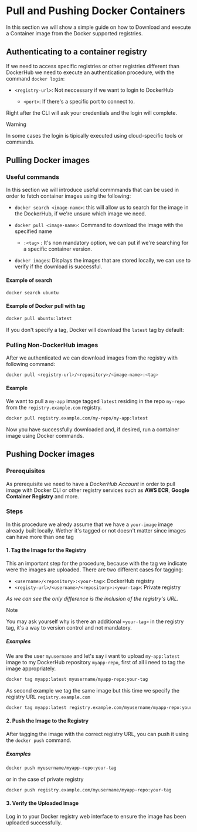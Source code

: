 # Pull and Pushing Docker Containers
In this section we will show a simple guide on how to Download and execute a Container image from the Docker supported registries.

## Authenticating to a container registry
If we need to access specific registries or other registries different than DockerHub we need to execute an authentication procedure, with the command `docker login`:

  - `<registry-url>`: Not neccessary if we want to login to DockerHub

     - `<port>`: If there's a specific port to connect to.

Right after the CLI will ask your credentials and the login will complete.

> [!WARNING]
> In some cases the login is tipically executed using cloud-specific tools or commands.



## Pulling Docker images
### Useful commands 
In this section we will introduce useful commmands that can be used in order to fetch container images using the following:

- `docker search <image-name>`: this will allow us to search for the image in the DockerHub, if we're unsure which image we need.

- `docker pull <image-name>`: Command to download the image with the specified name
    - `:<tag>` : It's non mandatory option, we can put if we're searching for a specific container version. 

- `docker images`: Displays the images that are stored locally, we can use to verify if the download is successful.



#### Example of search
```bash
docker search ubuntu
```

#### Example of Docker pull with tag
```bash
docker pull ubuntu:latest
```
If you don't specify a tag, Docker will download the `latest` tag by default:

### Pulling Non-DockerHub images
After we authenticated we can download images from the registry with following command:
```bash
docker pull <registry-url>/<repository>/<image-name>:<tag>
```
#### Example
We want to pull a `my-app` image tagged `latest` residing in the repo `my-repo` from the `registry.example.com` registry.

```bash
docker pull registry.example.com/my-repo/my-app:latest
```
Now you have successfully downloaded and, if desired, run a container image using Docker commands.

## Pushing Docker images
### Prerequisites
As prerequisite we need to have a *DockerHub Account* in order to pull image with Docker CLI or other registry services such as  **AWS ECR**, **Google Container Registry** and more.


### Steps
In this procedure we alredy assume that we have a `your-image` image already built locally. Wether it's tagged or not doesn't matter since images can have more than one tag


#### 1. Tag the Image for the Registry
This an important step for the procedure, because with the tag we indicate were the images are uploaded.
There are two different cases for tagging:
  - `<username>/<repository>:<your-tag>`: DockerHub registry
  - `<registy-url>/<username>/<repository>:<your-tag>`: Private registry

_As we can see the only difference is the inclusion of the registry's URL._

> [!NOTE]
> You may ask yourself why is there an additional `<your-tag>` in the registry tag, it's a way to version control and not mandatory.


##### Examples
We are the user `myusername` and let's say i want to upload `my-app:latest` image to my DockerHub repository `myapp-repo`, first of all i need to tag the image appropriately.
```bash
docker tag myapp:latest myusername/myapp-repo:your-tag
```

As second example we tag the same image but this time we specify the registry URL `registry.example.com`
```bash
docker tag myapp:latest registry.example.com/myusername/myapp-repo:your-tag
```

#### 2. Push the Image to the Registry
After tagging the image with the correct registry URL, you can push it using the `docker push` command.

##### Examples
```bash
docker push myusername/myapp-repo:your-tag
```
or in the case of private registry

```bash
docker push registry.example.com/myusername/myapp-repo:your-tag
```

#### 3. Verify the Uploaded Image

Log in to your Docker registry web interface to ensure the image has been uploaded successfully.






